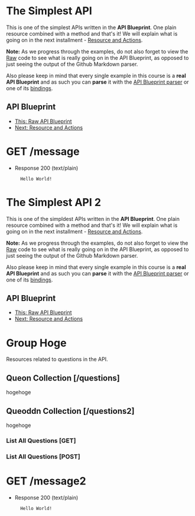 # The Simplest API  
This is one of the simplest APIs written in the **API Blueprint**.
One plain resource combined with a method and that's it! We will explain what is going on in the next installment - [Resource and Actions](02.%20Resource%20and%20Actions.md).

**Note:** As we progress through the examples, do not also forget to view the [Raw](https://raw.github.com/apiaryio/api-blueprint/master/examples/01.%20Simplest%20API.md) code to see what is really going on in the API Blueprint, as opposed to just seeing the output of the Github Markdown parser.

Also please keep in mind that every single example in this course is a **real API Blueprint** and as such you can **parse** it with the [API Blueprint parser](https://github.com/apiaryio/drafter) or one of its [bindings](https://github.com/apiaryio/drafter#bindings).

## API Blueprint
+ [This: Raw API Blueprint](https://raw.github.com/apiaryio/api-blueprint/master/examples/01.%20Simplest%20API.md)
+ [Next: Resource and Actions](02.%20Resource%20and%20Actions.md)

# GET /message
+ Response 200 (text/plain)

        Hello World!
        
# The Simplest API 2
This is one of the simpldest APIs written in the **API Blueprint**.
One plain resource combined with a method and that's it! We will explain what is going on in the next installment - [Resource and Actions](02.%20Resource%20and%20Actions.md).

**Note:** As we progress through the examples, do not also forget to view the [Raw](https://raw.github.com/apiaryio/api-blueprint/master/examples/01.%20Simplest%20API.md) code to see what is really going on in the API Blueprint, as opposed to just seeing the output of the Github Markdown parser.

Also please keep in mind that every single example in this course is a **real API Blueprint** and as such you can **parse** it with the [API Blueprint parser](https://github.com/apiaryio/drafter) or one of its [bindings](https://github.com/apiaryio/drafter#bindings).

## API Blueprint
+ [This: Raw API Blueprint](https://raw.github.com/apiaryio/api-blueprint/master/examples/01.%20Simplest%20API.md)
+ [Next: Resource and Actions](02.%20Resource%20and%20Actions.md)

# Group Hoge

Resources related to questions in the API.

## Queon Collection [/questions]

hogehoge

## Queoddn Collection [/questions2]

hogehoge

### List All Questions [GET]

### List All Questions [POST]


# GET /message2
+ Response 200 (text/plain)

        Hello World!
